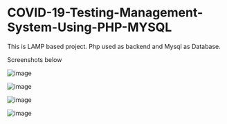 # COVID-19-Testing-Management-System-Using-PHP-MYSQL
This is LAMP based project. Php used as backend and Mysql as Database.




Screenshots below

![image](https://github.com/Gautampd73/COVID-19-Testing-Management-System-Using-PHP-MYSQL/assets/70034446/c616b214-9c72-476b-8d59-2177bdc4c60d)

![image](https://github.com/Gautampd73/COVID-19-Testing-Management-System-Using-PHP-MYSQL/assets/70034446/7124cf92-608d-4d92-ab01-ab199cb0e8c5)

![image](https://github.com/Gautampd73/COVID-19-Testing-Management-System-Using-PHP-MYSQL/assets/70034446/ab69ea3f-3123-4577-96dc-9150d813e72c)

![image](https://github.com/Gautampd73/COVID-19-Testing-Management-System-Using-PHP-MYSQL/assets/70034446/de93388a-b5a5-4685-95a1-14b56aedbac6)

